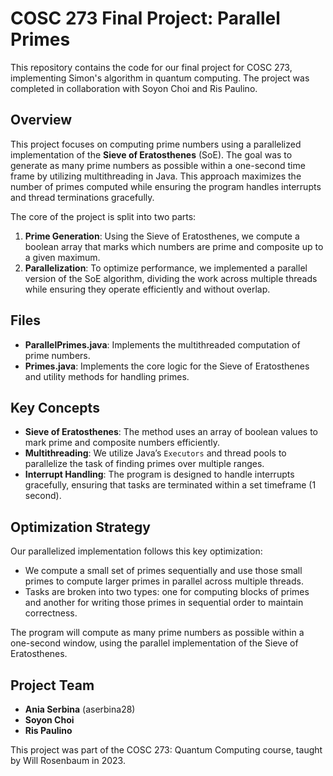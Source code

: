 # COSC 273 Final Project: Parallel Primes

This repository contains the code for our final project for COSC 273, implementing Simon's algorithm in quantum computing. The project was completed in collaboration with Soyon Choi and Ris Paulino.

## Overview

This project focuses on computing prime numbers using a parallelized implementation of the **Sieve of Eratosthenes** (SoE). The goal was to generate as many prime numbers as possible within a one-second time frame by utilizing multithreading in Java. This approach maximizes the number of primes computed while ensuring the program handles interrupts and thread terminations gracefully.

The core of the project is split into two parts:

1. **Prime Generation**: Using the Sieve of Eratosthenes, we compute a boolean array that marks which numbers are prime and composite up to a given maximum.
2. **Parallelization**: To optimize performance, we implemented a parallel version of the SoE algorithm, dividing the work across multiple threads while ensuring they operate efficiently and without overlap.

## Files

- **ParallelPrimes.java**: Implements the multithreaded computation of prime numbers.
- **Primes.java**: Implements the core logic for the Sieve of Eratosthenes and utility methods for handling primes.
  
## Key Concepts

- **Sieve of Eratosthenes**: The method uses an array of boolean values to mark prime and composite numbers efficiently.
- **Multithreading**: We utilize Java’s `Executors` and thread pools to parallelize the task of finding primes over multiple ranges.
- **Interrupt Handling**: The program is designed to handle interrupts gracefully, ensuring that tasks are terminated within a set timeframe (1 second).

## Optimization Strategy

Our parallelized implementation follows this key optimization:
- We compute a small set of primes sequentially and use those small primes to compute larger primes in parallel across multiple threads.
- Tasks are broken into two types: one for computing blocks of primes and another for writing those primes in sequential order to maintain correctness.

The program will compute as many prime numbers as possible within a one-second window, using the parallel implementation of the Sieve of Eratosthenes.

## Project Team

- **Ania Serbina** (aserbina28)
- **Soyon Choi**
- **Ris Paulino**

This project was part of the COSC 273: Quantum Computing course, taught by Will Rosenbaum in 2023.
